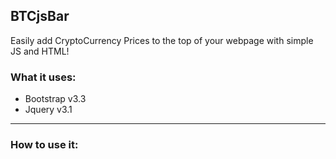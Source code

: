 ## BTCjsBar
Easily add CryptoCurrency Prices to the top of your webpage with simple JS and HTML!

### What it uses:
* Bootstrap v3.3
* Jquery v3.1
<hr />

### How to use it:
```

```
